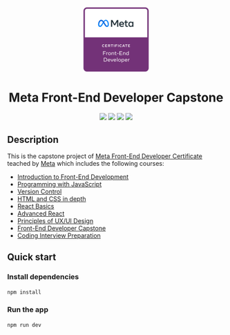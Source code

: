 <p align="center">
    <a href="https://www.credly.com/org/facebook-blueprint/badge/meta-front-end-developer-certificate">
        <img src="public/meta-frontend-cert.png" width="30%" height="30%" />
    </a>
</p>

<h1 align="center">Meta Front-End Developer Capstone</h1>


<p align="center">
    <img src="https://img.shields.io/badge/Coursera-0747a6?style=flat&logo=coursera&logoColor=white" />
    <img src="https://img.shields.io/badge/Meta-e2e2e2?style=flat&logo=meta&logoColor=0668E1" />
    <img src="https://img.shields.io/badge/React-28242c?style=flat&logo=react&logoColor=61DAFB" />
    <img src="https://img.shields.io/badge/Grading%20criteria-Passing-brightgreen" />
</p>

## Description

This is the capstone project of [Meta Front-End Developer Certificate](https://www.coursera.org/professional-certificates/meta-front-end-developer) teached by [Meta](https://www.facebook.com/business/learn/front-end-back-end-developer-certificate-coursera) which includes the following courses:

* [Introduction to Front-End Development](https://www.coursera.org/learn/introduction-to-front-end-development?specialization=meta-front-end-developer)
* [Programming with JavaScript](https://www.coursera.org/learn/programming-with-javascript?specialization=meta-front-end-developer)
* [Version Control](https://www.coursera.org/learn/introduction-to-version-control?specialization=meta-front-end-developer)
* [HTML and CSS in depth](https://www.coursera.org/learn/html-and-css-in-depth?specialization=meta-front-end-developer)
* [React Basics](https://www.coursera.org/learn/react-basics?specialization=meta-front-end-developer)
* [Advanced React](https://www.coursera.org/learn/advanced-react?specialization=meta-front-end-developer)
* [Principles of UX/UI Design](https://www.coursera.org/learn/principles-of-ux-ui-design?specialization=meta-front-end-developer)
* [Front-End Developer Capstone](https://www.coursera.org/learn/meta-front-end-developer-capstone?specialization=meta-front-end-developer)
* [Coding Interview Preparation](https://www.coursera.org/learn/coding-interview-preparation?specialization=meta-front-end-developer)


## Quick start

### Install dependencies

```bash
npm install
```

### Run the app

```bash
npm run dev
```
